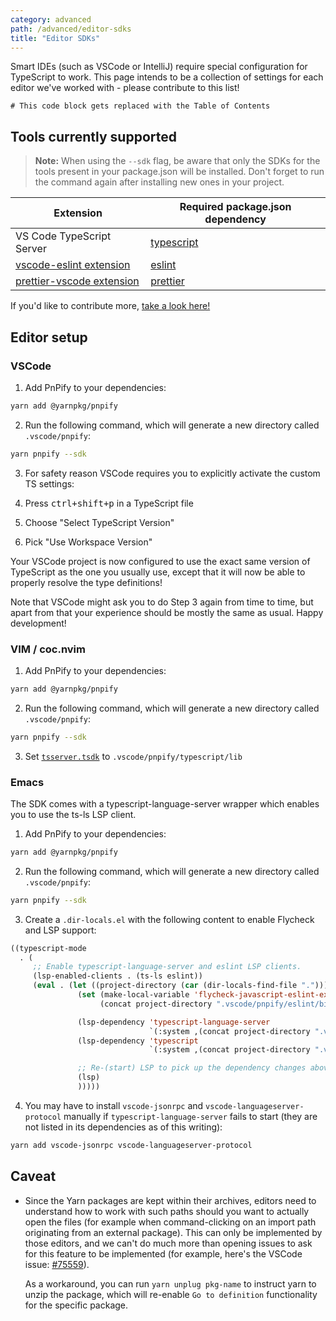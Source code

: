 ```yaml
---
category: advanced
path: /advanced/editor-sdks
title: "Editor SDKs"
---
```


Smart IDEs (such as VSCode or IntelliJ) require special configuration for TypeScript to work. This page intends to be a collection of settings for each editor we've worked with - please contribute to this list!

```toc
# This code block gets replaced with the Table of Contents
```

## Tools currently supported

> **Note:** When using the `--sdk` flag, be aware that only the SDKs for the tools present in your package.json will be installed. Don't forget to run the command again after installing new ones in your project.

| Extension | Required package.json dependency |
|---|---|
| VS Code TypeScript Server | [typescript](https://yarnpkg.com/package/typescript) |
| [vscode-eslint extension](https://marketplace.visualstudio.com/items?itemName=dbaeumer.vscode-eslint) | [eslint](https://yarnpkg.com/package/eslint) |
| [prettier-vscode extension](https://marketplace.visualstudio.com/items?itemName=esbenp.prettier-vscode) | [prettier](https://yarnpkg.com/package/prettier) |

If you'd like to contribute more, [take a look here!](https://github.com/yarnpkg/berry/blob/master/packages/yarnpkg-pnpify/sources/generateSdk.ts)


## Editor setup

### VSCode

1. Add PnPify to your dependencies:

```bash
yarn add @yarnpkg/pnpify
```

2. Run the following command, which will generate a new directory called `.vscode/pnpify`:

```bash
yarn pnpify --sdk
```

3. For safety reason VSCode requires you to explicitly activate the custom TS settings:

  1. Press <kbd>ctrl+shift+p</kbd> in a TypeScript file
  2. Choose "Select TypeScript Version"
  3. Pick "Use Workspace Version"

Your VSCode project is now configured to use the exact same version of TypeScript as the one you usually use, except that it will now be able to properly resolve the type definitions!

Note that VSCode might ask you to do Step 3 again from time to time, but apart from that your experience should be mostly the same as usual. Happy development!

### VIM / coc.nvim

1. Add PnPify to your dependencies:

```bash
yarn add @yarnpkg/pnpify
```

2. Run the following command, which will generate a new directory called `.vscode/pnpify`:

```bash
yarn pnpify --sdk
```

3. Set [`tsserver.tsdk`](https://github.com/neoclide/coc-tsserver#configuration-options) to `.vscode/pnpify/typescript/lib`

### Emacs

The SDK comes with a typescript-language-server wrapper which enables you to use the ts-ls LSP client.

1. Add PnPify to your dependencies:

```bash
yarn add @yarnpkg/pnpify
```

2. Run the following command, which will generate a new directory called `.vscode/pnpify`:

```bash
yarn pnpify --sdk
```

3. Create a `.dir-locals.el` with the following content to enable Flycheck and LSP support:

```lisp
((typescript-mode
  . (
     ;; Enable typescript-language-server and eslint LSP clients.
     (lsp-enabled-clients . (ts-ls eslint))
     (eval . (let ((project-directory (car (dir-locals-find-file "."))))
               (set (make-local-variable 'flycheck-javascript-eslint-executable)
                    (concat project-directory ".vscode/pnpify/eslint/bin/eslint.js"))

               (lsp-dependency 'typescript-language-server
                               `(:system ,(concat project-directory ".vscode/pnpify/typescript-language-server/lib/cli.js")))
               (lsp-dependency 'typescript
                               `(:system ,(concat project-directory ".vscode/pnpify/typescript/bin/tsserver")))

               ;; Re-(start) LSP to pick up the dependency changes above.
               (lsp)
               )))))
```

4. You may have to install `vscode-jsonrpc` and `vscode-languageserver-protocol` manually if `typescript-language-server` fails to start (they are not listed in its dependencies as of this writing):

```bash
yarn add vscode-jsonrpc vscode-languageserver-protocol
```

## Caveat

- Since the Yarn packages are kept within their archives, editors need to understand how to work with such paths should you want to actually open the files (for example when command-clicking on an import path originating from an external package). This can only be implemented by those editors, and we can't do much more than opening issues to ask for this feature to be implemented (for example, here's the VSCode issue: [#75559](https://github.com/microsoft/vscode/issues/75559)).

  As a workaround, you can run `yarn unplug pkg-name` to instruct yarn to unzip the package, which will re-enable `Go to definition` functionality for the specific package.
